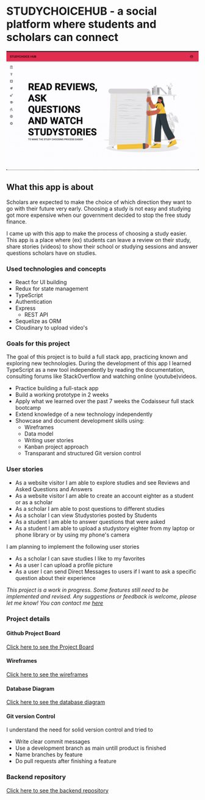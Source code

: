 # STUDYCHOICEHUB - a social platform where students and scholars can connect

![](recording.gif)

## What this app is about

Scholars are expected to make the choice of which direction they want to go with their future very early. Choosing a study is not easy and studying got more expensive when our government decided to stop the free study finance. 

I came up with this app to make the process of choosing a study easier. This app is a place where (ex) students can leave a review on their study, share stories (videos) to show their school or studying sessions and answer questions scholars have on studies.

### Used technologies and concepts

- React for UI building
- Redux for state management
- TypeScript
- Authentication
- Express
  - REST API
- Sequelize as ORM
- Cloudinary to upload video's

### Goals for this project

The goal of this project is to build a full stack app, practicing known and exploring new technologies. 
During the development of this app I learned TypeScript as a new tool independently by reading the documentation, consulting forums like StackOverflow and watching online (youtube)videos.

- Practice building a full-stack app
- Build a working prototype in 2 weeks
- Apply what we learned over the past 7 weeks the Codaisseur full stack bootcamp
- Extend knowledge of a new technology independently
- Showcase and document development skills using:
  - Wireframes
  - Data model
  - Writing user stories 
  - Kanban project approach
  - Transparant and structured Git version control

### User stories

- As a website visitor I am able to explore studies and see Reviews and Asked Questions and Answers
- As a website visitor I am able to create an account eighter as a student or as a scholar
- As a scholar I am able to post questions to different studies
- As a scholar I can view Studystories posted by Students
- As a student I am able to answer questions that were asked
- As a student I am able to upload a studystory eighter from my laptop or phone library or by using my phone's camera

I am planning to implement the following user stories 
- As a scholar I can save studies I like to my favorites
- As a user I can upload a profile picture
- As a user I can send Direct Messages to users if I want to ask a specific question about their experience

*This project is a work in progress. Some features still need to be implemented and revised. Any suggestions or feedback is welcome, please let me know! You can contact me [here](https://www.linkedin.com/in/carlijnvandeweijer/)*

### Project details
#### Github Project Board 

[Click here to see the Project Board](https://github.com/users/carlijnweijer/projects/2)

#### Wireframes

[Click here to see the wireframes](https://xd.adobe.com/view/cf13e627-2a4f-41aa-bc89-a8f9bd0a6ee1-9a40/grid/)

#### Database Diagram

[Click here to see the database diagram](https://dbdiagram.io/d/5fbb9fc23a78976d7b7d0aca)

#### Git version Control

I understand the need for solid version control and tried to 
- Write clear commit messages
- Use a development branch as main untill product is finished
- Name branches by feature
- Do pull requests after finishing a feature

### Backend repository

[Click here to see the backend repository](https://github.com/carlijnweijer/STUDYCHOICEHUB-backend)


